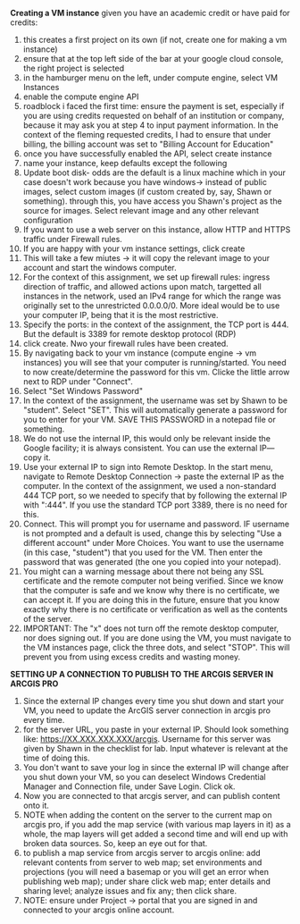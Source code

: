 **Creating a VM instance**
given you have an academic credit or have paid for credits:

1. this creates a first project on its own (if not, create one for making a vm instance)
2. ensure that at the top left side of the bar at your google cloud console, the right project is selected
3. in the hamburger menu on the left, under compute engine, select VM Instances
4. enable the compute engine API
5. roadblock i faced the first time: ensure the payment is set, especially if you are using credits requested on behalf of an institution or company, because it may ask you at step 4 to input payment information. In the context of the fleming requested credits, I had to ensure that under billing, the billing account was set to "Billing Account for Education"
6. once you have successfully enabled the API, select create instance
7. name your instance, keep defaults except the following
8. Update boot disk- odds are the default is a linux machine which in your case doesn't work because you have windows-> instead of public images, select custom images (if custom created by, say, Shawn or something). through this, you have access you Shawn's project as the source for images. Select relevant image and any other relevant configuration
9. If you want to use a web server on this instance, allow HTTP and HTTPS traffic under Firewall rules.
10. If you are happy with your vm instance settings, click create
11. This will take a few miutes -> it will copy the relevant image to your account and start the windows computer.
12. For the context of this assignment, we set up firewall rules: ingress direction of traffic, and allowed actions upon match, targetted all instances in the network, used an IPv4 range for which the range was originally set to the unrestricted 0.0.0.0/0. More ideal would be to use your computer IP, being that it is the most restrictive.
13. Specify the ports: in the context of the assignment, the TCP port is 444. But the default is 3389 for remote desktop protocol (RDP)
14. click create. Nwo your firewall rules have been created.
16. By navigating back to your vm instance (compute engine -> vm instances) you will see that your computer is running/started. You need to now create/determine the password for this vm. Clicke the little arrow next to RDP under "Connect".
18. Select "Set Windows Password"
19. In the context of the assignment, the username was set by Shawn to be "student". Select "SET". This will automatically generate a password for you to enter for your VM. SAVE THIS PASSWORD in a notepad file or something.
20. We do not use the internal IP, this would only be relevant inside the Google facility; it is always consistent. You can use the external IP— copy it.
21. Use your external IP to sign into Remote Desktop. In the start menu, navigate to Remote Desktop Connection -> paste the external IP as the computer. In the context of the assignment, we used a non-standard 444 TCP port, so we needed to specify that by following the external IP with ":444". If you use the standard TCP port 3389, there is no need for this.
22. Connect. This will prompt you for username and password. IF username is not prompted and a default is used, change this by selecting "Use a different account" under More Choices. You want to use the username (in this case, "student") that you used for the VM. Then enter the password that was generated (the one you copied into your notepad).
23. You might can a warning message about there not being any SSL certificate and the remote computer not being verified. Since we know that the computer is safe and we know why there is no certificate, we can accept it. If you are doing this in the future, ensure that you know exactly why there is no certificate or verification as well as the contents of the server.
24. IMPORTANT: The "x" does not turn off the remote desktop computer, nor does signing out. If you are done using the VM, you must navigate to the VM instances page, click the three dots, and select "STOP". This will prevent you from using excess credits and wasting money.

**SETTING UP A CONNECTION TO PUBLISH TO THE ARCGIS SERVER IN ARCGIS PRO**
1. Since the external IP changes every time you shut down and start your VM, you need to update the ArcGIS server connection in arcgis pro every time.
2. for the server URL, you paste in your external IP. Should look something like: https://XX.XXX.XXX.XXX/arcgis. Username for this server was given by Shawn in the checklist for lab. Input whatever is relevant at the time of doing this.
3. You don't want to save your log in since the external IP will change after you shut down your VM, so you can deselect Windows Credential Manager and Connection file, under Save Login. Click ok.
4. Now you are connected to that arcgis server, and can publish content onto it.
5. NOTE when adding the content on the server to the current map on arcgis pro, if you add the map service (with various map layers in it) as a whole, the map layers will get added a second time and will end up with broken data sources. So, keep an eye out for that.
6. to publish a map service from arcgis server to arcgis online: add relevant contents from server to web map; set environments and projections (you will need a basemap or you will get an error when publishing web map); under share click web map; enter details and sharing level; analyze issues and fix any; then click share.
7. NOTE: ensure under Project -> portal that you are signed in and connected to your arcgis online account.
